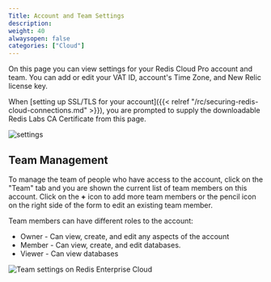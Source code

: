 ```yaml
---
Title: Account and Team Settings
description:
weight: 40
alwaysopen: false
categories: ["Cloud"]
---
```

On this page you can view settings for your Redis Cloud Pro account
and team. You can add or edit your VAT ID, account's Time Zone, and New
Relic license key.

When [setting up SSL/TLS for your
account]({{< relref "/rc/securing-redis-cloud-connections.md" >}}),
you are prompted to supply the downloadable Redis Labs CA
Certificate from this page.

![settings](/images/rcpro/settings.png?width=1000&height=782)

## Team Management

To manage the team of people who have access to the account, click on
the "Team" tab and you are shown the current list of team
members on this account. Click on the **+** icon to add more team
members or the pencil icon on the right side of the form to edit an
existing team member.

Team members can have different roles to the account:

- Owner - Can view, create, and edit any aspects of the account
- Member - Can view, create, and edit databases.
- Viewer - Can view databases

![Team settings on Redis Enterprise
Cloud](/images/rcpro/settings_team.png?width=1000&height=454)
